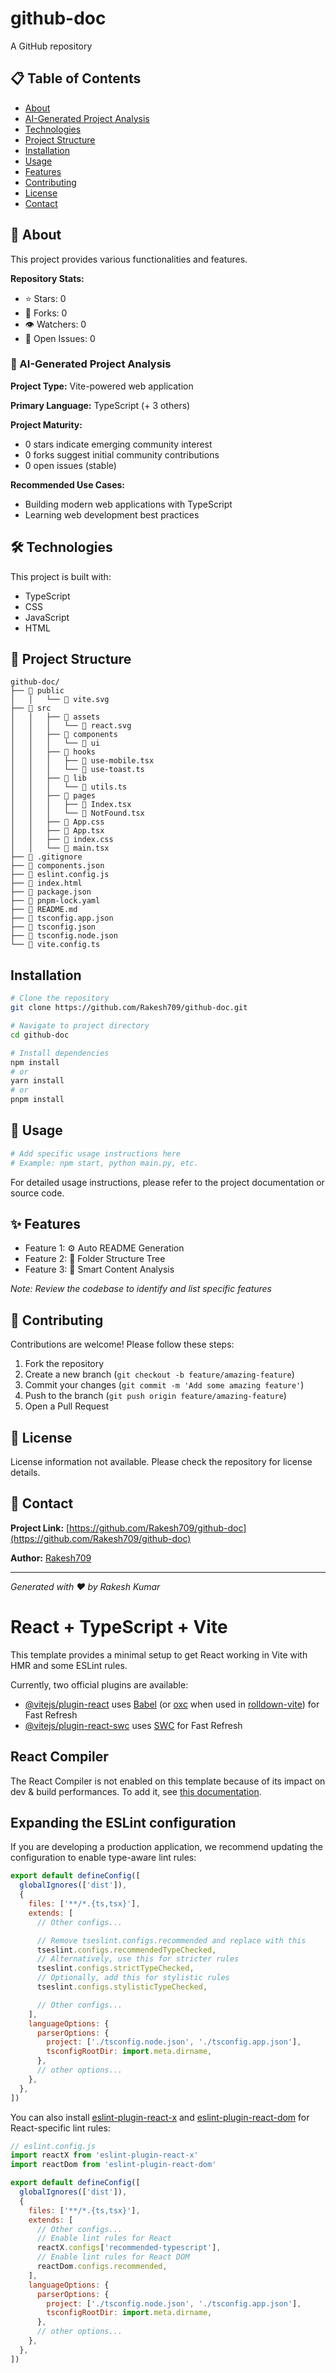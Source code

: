 # github-doc

A GitHub repository

## 📋 Table of Contents

- [About](#about)
- [AI-Generated Project Analysis](#ai-generated-project-analysis)
- [Technologies](#technologies)
- [Project Structure](#project-structure)
- [Installation](#installation)
- [Usage](#usage)
- [Features](#features)
- [Contributing](#contributing)
- [License](#license)
- [Contact](#contact)

## 🎯 About

This project provides various functionalities and features.

**Repository Stats:**
- ⭐ Stars: 0
- 🍴 Forks: 0
- 👁️ Watchers: 0
- 🐛 Open Issues: 0


### 🤖 AI-Generated Project Analysis

**Project Type:** Vite-powered web application

**Primary Language:** TypeScript (+ 3 others)

**Project Maturity:**
- 0 stars indicate emerging community interest
- 0 forks suggest initial community contributions
- 0 open issues (stable)

**Recommended Use Cases:**
- Building modern web applications with TypeScript
- Learning web development best practices


## 🛠️ Technologies

This project is built with:

- TypeScript
- CSS
- JavaScript
- HTML


## 📁 Project Structure

```
github-doc/
├── 📁 public
│   │   └── 📄 vite.svg
├── 📁 src
│   │   ├── 📁 assets
│   │   │   └── 📄 react.svg
│   │   ├── 📁 components
│   │   │   └── 📁 ui
│   │   ├── 📁 hooks
│   │   │   ├── 📄 use-mobile.tsx
│   │   │   └── 📄 use-toast.ts
│   │   ├── 📁 lib
│   │   │   └── 📄 utils.ts
│   │   ├── 📁 pages
│   │   │   ├── 📄 Index.tsx
│   │   │   └── 📄 NotFound.tsx
│   │   ├── 📄 App.css
│   │   ├── 📄 App.tsx
│   │   ├── 📄 index.css
│   │   └── 📄 main.tsx
├── 📄 .gitignore
├── 📄 components.json
├── 📄 eslint.config.js
├── 📄 index.html
├── 📄 package.json
├── 📄 pnpm-lock.yaml
├── 📄 README.md
├── 📄 tsconfig.app.json
├── 📄 tsconfig.json
├── 📄 tsconfig.node.json
└── 📄 vite.config.ts

```

## Installation

```bash
# Clone the repository
git clone https://github.com/Rakesh709/github-doc.git

# Navigate to project directory
cd github-doc

# Install dependencies
npm install
# or
yarn install
# or
pnpm install
```

## 🚀 Usage

```bash
# Add specific usage instructions here
# Example: npm start, python main.py, etc.
```

For detailed usage instructions, please refer to the project documentation or source code.

## ✨ Features

- Feature 1: ⚙️ Auto README Generation
- Feature 2: 🌳 Folder Structure Tree
- Feature 3: 🤖 Smart Content Analysis

*Note: Review the codebase to identify and list specific features*

## 🤝 Contributing

Contributions are welcome! Please follow these steps:

1. Fork the repository
2. Create a new branch (`git checkout -b feature/amazing-feature`)
3. Commit your changes (`git commit -m 'Add some amazing feature'`)
4. Push to the branch (`git push origin feature/amazing-feature`)
5. Open a Pull Request

## 📄 License

License information not available. Please check the repository for license details.

## 📧 Contact

**Project Link:** [https://github.com/Rakesh709/github-doc](https://github.com/Rakesh709/github-doc)

**Author:** [Rakesh709](https://github.com/Rakesh709)

---

*Generated with ❤️ by Rakesh Kumar*







# React + TypeScript + Vite

This template provides a minimal setup to get React working in Vite with HMR and some ESLint rules.

Currently, two official plugins are available:

- [@vitejs/plugin-react](https://github.com/vitejs/vite-plugin-react/blob/main/packages/plugin-react) uses [Babel](https://babeljs.io/) (or [oxc](https://oxc.rs) when used in [rolldown-vite](https://vite.dev/guide/rolldown)) for Fast Refresh
- [@vitejs/plugin-react-swc](https://github.com/vitejs/vite-plugin-react/blob/main/packages/plugin-react-swc) uses [SWC](https://swc.rs/) for Fast Refresh

## React Compiler

The React Compiler is not enabled on this template because of its impact on dev & build performances. To add it, see [this documentation](https://react.dev/learn/react-compiler/installation).

## Expanding the ESLint configuration

If you are developing a production application, we recommend updating the configuration to enable type-aware lint rules:

```js
export default defineConfig([
  globalIgnores(['dist']),
  {
    files: ['**/*.{ts,tsx}'],
    extends: [
      // Other configs...

      // Remove tseslint.configs.recommended and replace with this
      tseslint.configs.recommendedTypeChecked,
      // Alternatively, use this for stricter rules
      tseslint.configs.strictTypeChecked,
      // Optionally, add this for stylistic rules
      tseslint.configs.stylisticTypeChecked,

      // Other configs...
    ],
    languageOptions: {
      parserOptions: {
        project: ['./tsconfig.node.json', './tsconfig.app.json'],
        tsconfigRootDir: import.meta.dirname,
      },
      // other options...
    },
  },
])
```

You can also install [eslint-plugin-react-x](https://github.com/Rel1cx/eslint-react/tree/main/packages/plugins/eslint-plugin-react-x) and [eslint-plugin-react-dom](https://github.com/Rel1cx/eslint-react/tree/main/packages/plugins/eslint-plugin-react-dom) for React-specific lint rules:

```js
// eslint.config.js
import reactX from 'eslint-plugin-react-x'
import reactDom from 'eslint-plugin-react-dom'

export default defineConfig([
  globalIgnores(['dist']),
  {
    files: ['**/*.{ts,tsx}'],
    extends: [
      // Other configs...
      // Enable lint rules for React
      reactX.configs['recommended-typescript'],
      // Enable lint rules for React DOM
      reactDom.configs.recommended,
    ],
    languageOptions: {
      parserOptions: {
        project: ['./tsconfig.node.json', './tsconfig.app.json'],
        tsconfigRootDir: import.meta.dirname,
      },
      // other options...
    },
  },
])
```


